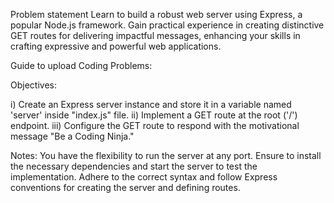 Problem statement
Learn to build a robust web server using Express, a popular Node.js framework. Gain practical experience in creating distinctive GET routes for delivering impactful messages, enhancing your skills in crafting expressive and powerful web applications.

Guide to upload Coding Problems:

Objectives:

i) Create an Express server instance and store it in a variable named 'server' inside "index.js" file.
ii) Implement a GET route at the root ('/') endpoint.
iii) Configure the GET route to respond with the motivational message "Be a Coding Ninja."

Notes:
You have the flexibility to run the server at any port.
Ensure to install the necessary dependencies and start the server to test the implementation.
Adhere to the correct syntax and follow Express conventions for creating the server and defining routes.
